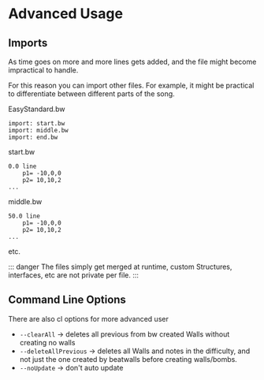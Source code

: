 # Advanced Usage

## Imports

As time goes on more and more lines gets added, 
and the file might become impractical to handle.

For this reason you can import other files.
For example, it might be practical to differentiate between different parts of the song.

EasyStandard.bw
```
import: start.bw
import: middle.bw
import: end.bw
```

start.bw
```
0.0 line
    p1= -10,0,0
    p2= 10,10,2
...
```

middle.bw
```
50.0 line
    p1= -10,0,0
    p2= 10,10,2
...
```

etc.

::: danger
The files simply get merged at runtime, custom Structures, interfaces, etc are not private per file.
:::

## Command Line Options

There are also cl options for more advanced user

- ``--clearAll`` -> deletes all previous from bw created Walls without creating no walls
- ``--deleteAllPrevious`` ->  deletes all Walls and notes in the difficulty, and not just the one created by beatwalls before creating walls/bombs.
- ``--noUpdate`` -> don't auto update
